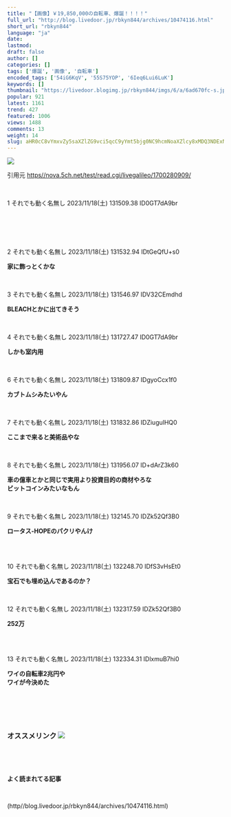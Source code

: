 ```yaml
---
title: "【画像】￥19,850,000の自転車、爆誕！！！！"
full_url: "http://blog.livedoor.jp/rbkyn844/archives/10474116.html"
short_url: "rbkyn844"
language: "ja"
date: 
lastmod: 
draft: false
author: []
categories: []
tags: ['爆誕', '画像', '自転車']
encoded_tags: ['54iG6KqV', '55S75YOP', '6Ieq6Lui6LuK']
keywords: []
thumbnail: "https://livedoor.blogimg.jp/rbkyn844/imgs/6/a/6ad670fc-s.jpg"
popular: 921
latest: 1161
trend: 427
featured: 1006
views: 1488
comments: 13
weight: 14
slug: aHR0cC8vYmxvZy5saXZlZG9vci5qcC9yYmt5bjg0NC9hcmNoaXZlcy8xMDQ3NDExNi5odG1s
---
```


![](https://livedoor.blogimg.jp/rbkyn844/imgs/6/a/6ad670fc-s.jpg)

<div><p>引用元 <a title='' target='_blank' href='https//nova.5ch.net/test/read.cgi/livegalileo/1700280909/'>https//nova.5ch.net/test/read.cgi/livegalileo/1700280909/ </a> </p><br><p class='res1'>1 それでも動く名無し 2023/11/18(土) 131509.38 ID0GT7dA9br </p> <p class='res2'><b> </b></p><blockquote class='imgur-embed-pub'></blockquote><b> <br> <blockquote class='imgur-embed-pub'></blockquote> </b><br> <br> <p class='res1'>2 それでも動く名無し 2023/11/18(土) 131532.94 IDtGeQfU+s0 </p> <p class='res2'><b> 家に飾っとくかな </b></p><br> <p class='res1'>3 それでも動く名無し 2023/11/18(土) 131546.97 IDV32CEmdhd </p> <p class='res2'><b> BLEACHとかに出てきそう </b></p><br> <p class='res1'>4 それでも動く名無し 2023/11/18(土) 131727.47 ID0GT7dA9br </p> <p class='res2'><b> しかも室内用 </b></p><br> <p class='res1'>6 それでも動く名無し 2023/11/18(土) 131809.87 IDgyoCcx1f0 </p> <p class='res2'><b> カブトムシみたいやん </b></p><br> <p class='res1'>7 それでも動く名無し 2023/11/18(土) 131832.86 IDZiugulHQ0 </p> <p class='res2'><b> ここまで来ると美術品やな </b></p><br> <p class='res1'>8 それでも動く名無し 2023/11/18(土) 131956.07 ID+dArZ3k60 </p> <p class='res2'><b> 車の億車とかと同じで実用より投資目的の商材やろな <br> ビットコインみたいなもん </b></p><br> <p class='res1'>9 それでも動く名無し 2023/11/18(土) 132145.70 IDZk52Qf3B0 </p> <p class='res2'><b> ロータス-HOPEのパクリやんけ <br> <br> </b></p><blockquote class='imgur-embed-pub'></blockquote><b> </b><br> <p class='res1'>10 それでも動く名無し 2023/11/18(土) 132248.70 IDfS3vHsEt0 </p> <p class='res2'><b> 宝石でも埋め込んであるのか？ </b></p><br> <p class='res1'>12 それでも動く名無し 2023/11/18(土) 132317.59 IDZk52Qf3B0 </p> <p class='res2'><b> 252万 <br> <br> </b></p><blockquote class='imgur-embed-pub'></blockquote><b> </b><br> <p class='res1'>13 それでも動く名無し 2023/11/18(土) 132334.31 IDlxmuB7hi0 </p> <p class='res2'><b> ワイの自転車2兆円や <br> ワイが今決めた </b></p><br> <p id='5077e33f033c4e934bb013c7c4eb8bbd'> </p><br> <br> <p class='no-pc'></p> <h3 class='linkh'>オススメリンク <img src='http//blog.livedoor.jp/rbkyn844/ftp/fusagikom-fikergh.png'></h3> <p class='link2'> </p><br> <p class='no-pc'></p> <p class='no-pc'><br><p><b>よく読まれてる記事</b></p><br></p> </div>

(http//blog.livedoor.jp/rbkyn844/archives/10474116.html)
